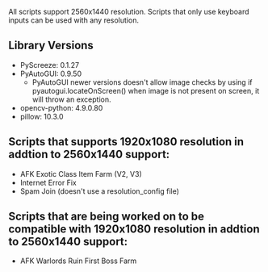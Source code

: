 All scripts support 2560x1440 resolution. Scripts that only use keyboard inputs can be used with any resolution.

## Library Versions
 - PyScreeze: 0.1.27
 - PyAutoGUI: 0.9.50
    - PyAutoGUI newer versions doesn't allow image checks by using if pyautogui.locateOnScreen() when image is not present on screen, it will throw an exception.
 - opencv-python: 4.9.0.80
 - pillow: 10.3.0 


## Scripts that supports 1920x1080 resolution in addtion to 2560x1440 support:
 - AFK Exotic Class Item Farm (V2, V3)
 - Internet Error Fix
 - Spam Join (doesn't use a resolution_config file)

## Scripts that are being worked on to be compatible with 1920x1080 resolution in addtion to 2560x1440 support:
 - AFK Warlords Ruin First Boss Farm